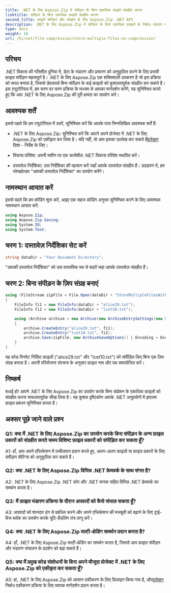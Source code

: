 ```yaml
---
title: .NET के लिए Aspose.Zip में संपीड़न के बिना एकाधिक फ़ाइलें संग्रहीत करना
linktitle: संपीड़न के बिना एकाधिक फ़ाइलें संग्रहीत करना
second_title: फ़ाइलें संपीड़न और संग्रहण के लिए Aspose.Zip .NET API
description: .NET के लिए Aspose.Zip में संपीड़न के बिना एकाधिक फ़ाइलों के निर्बाध भंडारण का अन्वेषण करें। इस चरण-दर-चरण मार्गदर्शिका के साथ कुशल फ़ाइल प्रबंधन के लिए अपने .NET अनुप्रयोगों को अनुकूलित करें।
type: docs
weight: 16
url: /hi/net/file-compression/store-multiple-files-no-compression/
---
```

## परिचय

.NET विकास की गतिशील दुनिया में, डेटा के भंडारण और प्रसारण को अनुकूलित करने के लिए प्रभावी फ़ाइल संपीड़न महत्वपूर्ण है। .NET के लिए Aspose.Zip एक शक्तिशाली उपकरण है जो इस प्रक्रिया को सरल बनाता है, जिससे डेवलपर्स बिना संपीड़न के कई फ़ाइलों को कुशलतापूर्वक संग्रहीत कर सकते हैं। इस ट्यूटोरियल में, हम चरण दर चरण प्रक्रिया के माध्यम से आपका मार्गदर्शन करेंगे, यह सुनिश्चित करते हुए कि आप .NET के लिए Aspose.Zip की पूरी क्षमता का उपयोग करें।

## आवश्यक शर्तें

इससे पहले कि हम ट्यूटोरियल में उतरें, सुनिश्चित करें कि आपके पास निम्नलिखित आवश्यक शर्तें हैं:

- .NET के लिए Aspose.Zip: सुनिश्चित करें कि आपने अपने प्रोजेक्ट में .NET के लिए Aspose.Zip को एकीकृत कर लिया है। यदि नहीं, तो आप इसका उल्लेख कर सकते हैं[प्रलेखन](https://reference.aspose.com/zip/net/) दिशा - निर्देश के लिए।

- विकास परिवेश: अपनी मशीन पर एक कार्यशील .NET विकास परिवेश स्थापित करें।

- दस्तावेज़ निर्देशिका: उस निर्देशिका की पहचान करें जहाँ आपके दस्तावेज़ संग्रहीत हैं। उदाहरण में, हम प्लेसहोल्डर "आपकी दस्तावेज़ निर्देशिका" का उपयोग करेंगे।

## नामस्थान आयात करें

इससे पहले कि हम कोडिंग शुरू करें, आइए एक सहज कोडिंग अनुभव सुनिश्चित करने के लिए आवश्यक नामस्थान आयात करें:

```csharp
using Aspose.Zip;
using Aspose.Zip.Saving;
using System.IO;
using System.Text;
```

## चरण 1: दस्तावेज़ निर्देशिका सेट करें

```csharp
string dataDir = "Your Document Directory";
```

"आपकी दस्तावेज़ निर्देशिका" को उस वास्तविक पथ से बदलें जहां आपके दस्तावेज़ संग्रहीत हैं।

## चरण 2: बिना संपीड़न के ज़िप संग्रह बनाएं

```csharp
using (FileStream zipFile = File.Open(dataDir + "StoreMultipleFilesWithoutCompression_out.zip", FileMode.Create))
{
    FileInfo fi1 = new FileInfo(dataDir + "alice29.txt");
    FileInfo fi2 = new FileInfo(dataDir + "lcet10.txt");

    using (Archive archive = new Archive(new ArchiveEntrySettings(new StoreCompressionSettings())))
    {
        archive.CreateEntry("alice29.txt", fi1);
        archive.CreateEntry("lcet10.txt", fi2);
        archive.Save(zipFile, new ArchiveSaveOptions() { Encoding = Encoding.ASCII });
    }
}
```

यह कोड स्निपेट निर्दिष्ट फ़ाइलों ("alice29.txt" और "lcet10.txt") को संपीड़ित किए बिना एक ज़िप संग्रह बनाता है। अपनी परियोजना संरचना के अनुसार फ़ाइल नाम और पथ समायोजित करें।

## निष्कर्ष

बधाई हो! आपने .NET के लिए Aspose.Zip का उपयोग करके बिना कंप्रेशन के एकाधिक फ़ाइलों को संग्रहीत करना सफलतापूर्वक सीख लिया है। यह कुशल दृष्टिकोण आपके .NET अनुप्रयोगों में इष्टतम फ़ाइल प्रबंधन सुनिश्चित करता है।

## अक्सर पूछे जाने वाले प्रश्न

### Q1: क्या मैं .NET के लिए Aspose.Zip का उपयोग करके बिना संपीड़न के अन्य फ़ाइल प्रकारों को संग्रहीत करते समय विशिष्ट फ़ाइल प्रकारों को संपीड़ित कर सकता हूँ?

A1: हाँ, आप अपने एप्लिकेशन में लचीलापन प्रदान करते हुए, अलग-अलग फ़ाइलों या फ़ाइल प्रकारों के लिए संपीड़न सेटिंग्स को अनुकूलित कर सकते हैं।

### Q2: क्या .NET के लिए Aspose.Zip विभिन्न .NET फ्रेमवर्क के साथ संगत है?

A2: .NET के लिए Aspose.Zip .NET कोर और .NET मानक सहित विभिन्न .NET फ्रेमवर्क का समर्थन करता है।

### Q3: मैं फ़ाइल भंडारण प्रक्रिया के दौरान अपवादों को कैसे संभाल सकता हूँ?

A3: अपवादों को शानदार ढंग से प्रबंधित करने और अपने एप्लिकेशन की मजबूती को बढ़ाने के लिए ट्राई-कैच ब्लॉक का उपयोग करके त्रुटि-हैंडलिंग तंत्र लागू करें।

### Q4: क्या .NET के लिए Aspose.Zip मल्टी-थ्रेडिंग समर्थन प्रदान करता है?

A4: हाँ, .NET के लिए Aspose.Zip मल्टी-थ्रेडिंग का समर्थन करता है, जिससे आप फ़ाइल संपीड़न और भंडारण संचालन के प्रदर्शन को बढ़ा सकते हैं।

### Q5: क्या मैं प्रमुख कोड संशोधनों के बिना अपने मौजूदा प्रोजेक्ट में .NET के लिए Aspose.Zip को एकीकृत कर सकता हूँ?

 A5: हां, .NET के लिए Aspose.Zip को आसान एकीकरण के लिए डिज़ाइन किया गया है, और[प्रलेखन](https://reference.aspose.com/zip/net/) निर्बाध एकीकरण प्रक्रिया के लिए व्यापक मार्गदर्शन प्रदान करता है।